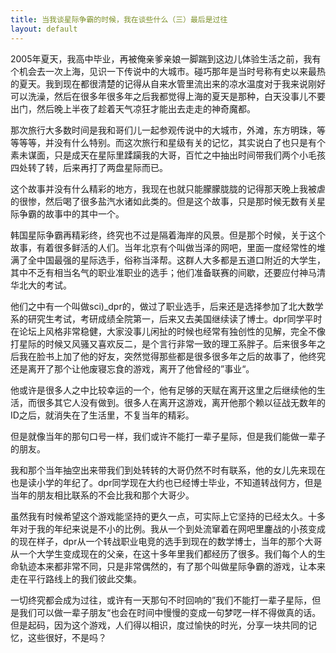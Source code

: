```yaml
---
title: 当我谈星际争霸的时候，我在谈些什么（三）最后是过往
layout: default
---
```


2005年夏天，我高中毕业，再被俺亲爹亲娘一脚踹到这边儿体验生活之前，我有个机会去一次上海，见识一下传说中的大城市。碰巧那年是当时号称有史以来最热的夏天。我到现在都很清楚的记得从自来水管里流出来的凉水温度对于我来说刚好可以洗澡，然后在很多年很多年之后我都觉得上海的夏天是那种，白天没事儿不要出门，然后晚上半夜了趁着天气凉狂才能出去走走的神奇魔都。

那次旅行大多数时间是我和哥们儿一起参观传说中的大城市，外滩，东方明珠，等等等等，并没有什么特别。而这次旅行和星级有关的记忆，其实说白了也只是有个素未谋面，只是成天在星际里蹂躏我的大哥，百忙之中抽出时间带我们两个小毛孩四处转了转，后来再打了两盘星际而已。

这个故事并没有什么精彩的地方，我现在也就只能朦朦胧胧的记得那天晚上我被虐的很惨，然后喝了很多盐汽水诸如此类的。但是这个故事，只是那时候无数有关星际争霸的故事中的其中一个。

韩国星际争霸再精彩终，终究也不过是隔着海岸的风景。但是那个时候，关于这个故事，有着很多鲜活的人们。当年北京有个叫做当泽的网吧，里面一度经常性的堆满了全中国最强的星际选手，俗称当泽帮。这群人大多都是五道口附近的大学生，其中不乏有相当名气的职业准职业的选手；他们准备联赛的间歇，还要应付神马清华北大的考试。

他们之中有一个叫做sci)_dpr的，做过了职业选手，后来还是选择参加了北大数学系的研究生考试，考研成绩全院第一，后来又去美国继续读了博士。dpr同学平时在论坛上风格非常稳健，大家没事儿闲扯的时候也经常有独创性的见解，完全不像打星际的时候又风骚又喜欢反二，是个言行非常一致的理工系胖子。后来很多年之后我在脸书上加了他的好友，突然觉得那些都是很多很多年之后的故事了，他终究还是离开了那个让他废寝忘食的游戏，离开了他曾经的”事业“。

他或许是很多人之中比较幸运的一个，他有足够的天赋在离开这里之后继续他的生活，而很多其它人没有做到。很多人在离开这游戏，离开他那个赖以征战无数年的ID之后，就消失在了生活里，不复当年的精彩。

但是就像当年的那句口号一样，我们或许不能打一辈子星际，但是我们能做一辈子的朋友。

我和那个当年抽空出来带我们到处转转的大哥仍然不时有联系，他的女儿先来现在也是读小学的年纪了。dpr同学现在大约也已经博士毕业，不知道转战何方，但是当年的朋友相比联系的不会比我和那个大哥少。

虽然我有时候希望这个游戏能坚持的更久一点，可实际上它坚持的已经太久。十多年对于我的年纪来说是不小的比例。我从一个到处流窜着在网吧里鏖战的小孩变成的现在样子，dpr从一个转战职业电竞的选手到现在的数学博士，当年的那个大哥从一个大学生变成现在的父亲，在这十多年里我们都经历了很多。我们每个人的生命轨迹本来都非常不同，只是非常偶然的，有了那个叫做星际争霸的游戏，让本来走在平行路线上的我们彼此交集。

一切终究都会成为过往，或许有一天那句不时回响的”我们不能打一辈子星际，但是我们可以做一辈子朋友“也会在时间中慢慢的变成一句梦呓一样不得做真的话。但是起码，因为这个游戏，人们得以相识，度过愉快的时光，分享一块共同的记忆，这些很好，不是吗？